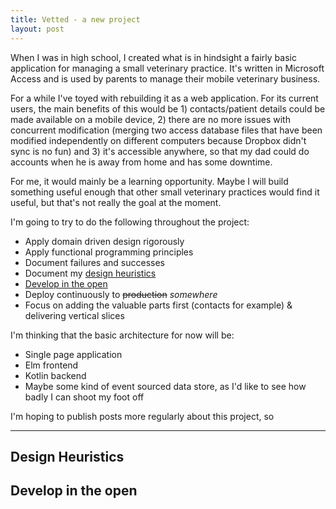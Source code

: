 ```yaml
---
title: Vetted - a new project
layout: post
---
```


When I was in high school, I created what is in hindsight a fairly basic
application for managing a small veterinary practice. It's written in Microsoft
Access and is used by parents to manage their mobile veterinary business.

For a while I've toyed with rebuilding it as a web application. For its current
users, the main benefits of this would be 1) contacts/patient details could be
made available on a mobile device, 2) there are no more issues with concurrent
modification (merging two access database files that have been modified
independently on different computers because Dropbox didn't sync is no fun) and
3) it's accessible anywhere, so that my dad could do accounts when he is away
from home and has some downtime.

For me, it would mainly be a learning opportunity. Maybe I will build something
useful enough that other small veterinary practices would find it useful, but
that's not really the goal at the moment.

I'm going to try to do the following throughout the project:

* Apply domain driven design rigorously
* Apply functional programming principles
* Document failures and successes
* Document my [design heuristics](#design-heuristics)
* [Develop in the open](#develop-in-the-open)
* Deploy continuously to ~~production~~ *somewhere*
* Focus on adding the valuable parts first (contacts for example) & delivering
  vertical slices

I'm thinking that the basic architecture for now will be:

* Single page application
* Elm frontend
* Kotlin backend
* Maybe some kind of event sourced data store, as I'd like to see how badly I
  can shoot my foot off

I'm hoping to publish posts more regularly about this project, so

------

## Design Heuristics

## Develop in the open